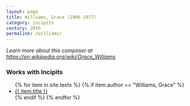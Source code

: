 ```yaml
---
layout: page
title: Williams, Grace (1906-1977)
category: incipits
century: 20th
permalink: /williams/
---
```


*Learn more about this composer at <a href="https://en.wikipedia.org/wiki/Grace_Williams" target="_blank">https://en.wikipedia.org/wiki/Grace_Williams</a>*
<br/>


### Works with Incipits
<ul class="texts">
    {% for item in site.texts %}
      {% if item.author == "Williams, Grace" %}
          <li class="text-title">
          <a href="{{ site.baseurl }}{{ item.url }}">
        {{ item.title }}
              </a>
    </li>
      {% endif %}
    {% endfor %}
</ul>

